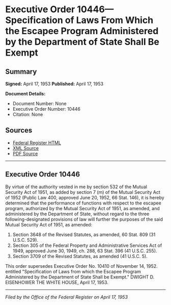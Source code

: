 # Executive Order 10446—Specification of Laws From Which the Escapee Program Administered by the Department of State Shall Be Exempt

## Summary

**Signed:** April 17, 1953
**Published:** April 17, 1953

**Document Details:**
- Document Number: None
- Executive Order Number: 10446
- Citation: None

## Sources
- [Federal Register HTML](https://www.presidency.ucsb.edu/documents/executive-order-10446-specification-laws-from-which-the-escapee-program-administered-the)
- [XML Source](None)
- [PDF Source](None)

---

## Executive Order 10446

By virtue of the authority vested in me by section 532 of the Mutual Security Act of 1951, as added by section 7 (m) of the Mutual Security Act of 1952 (Public Law 400, approved June 20, 1952, 66 Stat. 146), it is hereby determined that the performance of functions with respect to the escapee program, authorized by the Mutual Security Act of 1951, as amended, and administered by the Department of State, without regard to the three following-designated provisions of law will further the purposes of the said Mutual Security Act of 1951, as amended:
1. Section 3648 of the Revised Statutes, as amended, 60 Stat. 809 (31 U.S.C. 529).
2. Section 305 of the Federal Property and Administrative Services Act of 1949, approved June 30, 1949, ch. 288, 63 Stat. 396 (41 U.S.C. 255).
3. Section 3709 of the Revised Statutes, as amended (41 U.S.C. 5).

This order supersedes Executive Order No. 10410 of November 14, 1952. entitled "Specification of Laws from which the Escapee Program Administered by the Department of State Shall be Exempt."
DWIGHT D. EISENHOWER
THE WHITE HOUSE,
April 17, 1953.

---

*Filed by the Office of the Federal Register on April 17, 1953*
